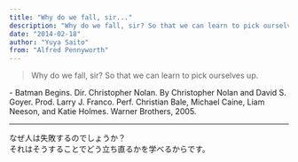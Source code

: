 ```yaml
---
title: "Why do we fall, sir..."
description: "Why do we fall, sir? So that we can learn to pick ourselves up." 
date: "2014-02-18"
author: "Yuya Saito"
from: "Alfred Pennyworth"
---
```


> Why do we fall, sir?
> So that we can learn to pick ourselves up.

\- Batman Begins. Dir. Christopher Nolan. By Christopher Nolan and David S. Goyer. Prod. Larry J. Franco. Perf. Christian Bale, Michael Caine, Liam Neeson, and Katie Holmes. Warner Brothers, 2005.

* * *

なぜ人は失敗するのでしょうか？  
それはそうすることでどう立ち直るかを学べるからです。